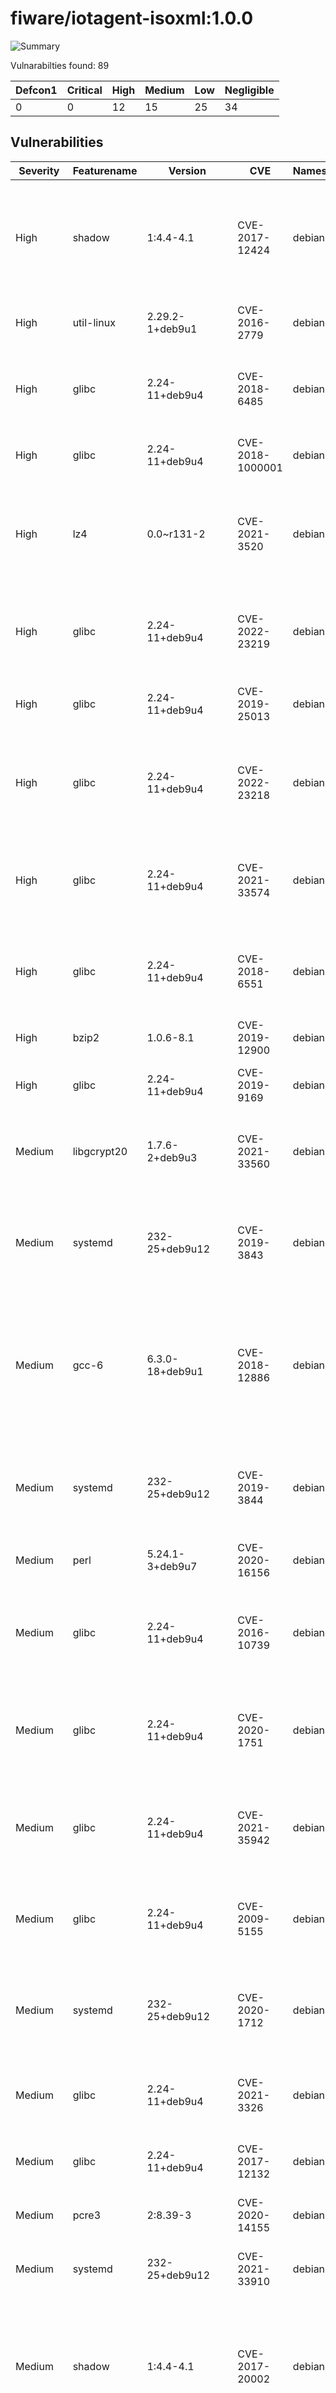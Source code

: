 # fiware/iotagent-isoxml:1.0.0

![Summary](https://img.shields.io/badge/Severity-High-orange) 

Vulnarabilties found: 89

| Defcon1 | Critical | High | Medium | Low | Negligible|
|---------|----------|------|--------|-----|-----------|
| 0|0|12|15|25|34|

## Vulnerabilities

| Severity | Featurename | Version | CVE | Namespace | Description | Link | Fixed by |
|----------|-------------|---------|-----|-----------|-------------|------|----------|
|High|shadow|1:4.4-4.1|CVE-2017-12424|debian:9|In shadow before 4.5, the newusers tool could be made to manipulate internal data structures in ways unintended by the authors. Malformed input may lead to crashes (with a buffer overflow or other memory corruption) or other unspecified behaviors. This crosses a privilege boundary in, for example, certain web-hosting environments in which a Control Panel allows an unprivileged user account to create subaccounts.|https://security-tracker.debian.org/tracker/CVE-2017-12424|1:4.4-4.1+deb9u1|
|High|util-linux|2.29.2-1+deb9u1|CVE-2016-2779|debian:9|runuser in util-linux allows local users to escape to the parent session via a crafted TIOCSTI ioctl call, which pushes characters to the terminal&#x27;s input buffer.|https://security-tracker.debian.org/tracker/CVE-2016-2779||
|High|glibc|2.24-11+deb9u4|CVE-2018-6485|debian:9|An integer overflow in the implementation of the posix_memalign in memalign functions in the GNU C Library (aka glibc or libc6) 2.26 and earlier could cause these functions to return a pointer to a heap area that is too small, potentially leading to heap corruption.|https://security-tracker.debian.org/tracker/CVE-2018-6485||
|High|glibc|2.24-11+deb9u4|CVE-2018-1000001|debian:9|In glibc 2.26 and earlier there is confusion in the usage of getcwd() by realpath() which can be used to write before the destination buffer leading to a buffer underflow and potential code execution.|https://security-tracker.debian.org/tracker/CVE-2018-1000001||
|High|lz4|0.0~r131-2|CVE-2021-3520|debian:9|There&#x27;s a flaw in lz4. An attacker who submits a crafted file to an application linked with lz4 may be able to trigger an integer overflow, leading to calling of memmove() on a negative size argument, causing an out-of-bounds write and/or a crash. The greatest impact of this flaw is to availability, with some potential impact to confidentiality and integrity as well.|https://security-tracker.debian.org/tracker/CVE-2021-3520|0.0~r131-2+deb9u1|
|High|glibc|2.24-11+deb9u4|CVE-2022-23219|debian:9|The deprecated compatibility function clnt_create in the sunrpc module of the GNU C Library (aka glibc) through 2.34 copies its hostname argument on the stack without validating its length, which may result in a buffer overflow, potentially resulting in a denial of service or (if an application is not built with a stack protector enabled) arbitrary code execution.|https://security-tracker.debian.org/tracker/CVE-2022-23219||
|High|glibc|2.24-11+deb9u4|CVE-2019-25013|debian:9|The iconv feature in the GNU C Library (aka glibc or libc6) through 2.32, when processing invalid multi-byte input sequences in the EUC-KR encoding, may have a buffer over-read.|https://security-tracker.debian.org/tracker/CVE-2019-25013||
|High|glibc|2.24-11+deb9u4|CVE-2022-23218|debian:9|The deprecated compatibility function svcunix_create in the sunrpc module of the GNU C Library (aka glibc) through 2.34 copies its path argument on the stack without validating its length, which may result in a buffer overflow, potentially resulting in a denial of service or (if an application is not built with a stack protector enabled) arbitrary code execution.|https://security-tracker.debian.org/tracker/CVE-2022-23218||
|High|glibc|2.24-11+deb9u4|CVE-2021-33574|debian:9|The mq_notify function in the GNU C Library (aka glibc) versions 2.32 and 2.33 has a use-after-free. It may use the notification thread attributes object (passed through its struct sigevent parameter) after it has been freed by the caller, leading to a denial of service (application crash) or possibly unspecified other impact.|https://security-tracker.debian.org/tracker/CVE-2021-33574||
|High|glibc|2.24-11+deb9u4|CVE-2018-6551|debian:9|The malloc implementation in the GNU C Library (aka glibc or libc6), from version 2.24 to 2.26 on powerpc, and only in version 2.26 on i386, did not properly handle malloc calls with arguments close to SIZE_MAX and could return a pointer to a heap region that is smaller than requested, eventually leading to heap corruption.|https://security-tracker.debian.org/tracker/CVE-2018-6551||
|High|bzip2|1.0.6-8.1|CVE-2019-12900|debian:9|BZ2_decompress in decompress.c in bzip2 through 1.0.6 has an out-of-bounds write when there are many selectors.|https://security-tracker.debian.org/tracker/CVE-2019-12900||
|High|glibc|2.24-11+deb9u4|CVE-2019-9169|debian:9|In the GNU C Library (aka glibc or libc6) through 2.29, proceed_next_node in posix/regexec.c has a heap-based buffer over-read via an attempted case-insensitive regular-expression match.|https://security-tracker.debian.org/tracker/CVE-2019-9169||
|Medium|libgcrypt20|1.7.6-2+deb9u3|CVE-2021-33560|debian:9|Libgcrypt before 1.8.8 and 1.9.x before 1.9.3 mishandles ElGamal encryption because it lacks exponent blinding to address a side-channel attack against mpi_powm, and the window size is not chosen appropriately. This, for example, affects use of ElGamal in OpenPGP.|https://security-tracker.debian.org/tracker/CVE-2021-33560||
|Medium|systemd|232-25+deb9u12|CVE-2019-3843|debian:9|It was discovered that a systemd service that uses DynamicUser property can create a SUID/SGID binary that would be allowed to run as the transient service UID/GID even after the service is terminated. A local attacker may use this flaw to access resources that will be owned by a potentially different service in the future, when the UID/GID will be recycled.|https://security-tracker.debian.org/tracker/CVE-2019-3843||
|Medium|gcc-6|6.3.0-18+deb9u1|CVE-2018-12886|debian:9|stack_protect_prologue in cfgexpand.c and stack_protect_epilogue in function.c in GNU Compiler Collection (GCC) 4.1 through 8 (under certain circumstances) generate instruction sequences when targeting ARM targets that spill the address of the stack protector guard, which allows an attacker to bypass the protection of -fstack-protector, -fstack-protector-all, -fstack-protector-strong, and -fstack-protector-explicit against stack overflow by controlling what the stack canary is compared against.|https://security-tracker.debian.org/tracker/CVE-2018-12886||
|Medium|systemd|232-25+deb9u12|CVE-2019-3844|debian:9|It was discovered that a systemd service that uses DynamicUser property can get new privileges through the execution of SUID binaries, which would allow to create binaries owned by the service transient group with the setgid bit set. A local attacker may use this flaw to access resources that will be owned by a potentially different service in the future, when the GID will be recycled.|https://security-tracker.debian.org/tracker/CVE-2019-3844||
|Medium|perl|5.24.1-3+deb9u7|CVE-2020-16156|debian:9|CPAN 2.28 allows Signature Verification Bypass.|https://security-tracker.debian.org/tracker/CVE-2020-16156||
|Medium|glibc|2.24-11+deb9u4|CVE-2016-10739|debian:9|In the GNU C Library (aka glibc or libc6) through 2.28, the getaddrinfo function would successfully parse a string that contained an IPv4 address followed by whitespace and arbitrary characters, which could lead applications to incorrectly assume that it had parsed a valid string, without the possibility of embedded HTTP headers or other potentially dangerous substrings.|https://security-tracker.debian.org/tracker/CVE-2016-10739||
|Medium|glibc|2.24-11+deb9u4|CVE-2020-1751|debian:9|An out-of-bounds write vulnerability was found in glibc before 2.31 when handling signal trampolines on PowerPC. Specifically, the backtrace function did not properly check the array bounds when storing the frame address, resulting in a denial of service or potential code execution. The highest threat from this vulnerability is to system availability.|https://security-tracker.debian.org/tracker/CVE-2020-1751||
|Medium|glibc|2.24-11+deb9u4|CVE-2021-35942|debian:9|The wordexp function in the GNU C Library (aka glibc) through 2.33 may crash or read arbitrary memory in parse_param (in posix/wordexp.c) when called with an untrusted, crafted pattern, potentially resulting in a denial of service or disclosure of information. This occurs because atoi was used but strtoul should have been used to ensure correct calculations.|https://security-tracker.debian.org/tracker/CVE-2021-35942||
|Medium|glibc|2.24-11+deb9u4|CVE-2009-5155|debian:9|In the GNU C Library (aka glibc or libc6) before 2.28, parse_reg_exp in posix/regcomp.c misparses alternatives, which allows attackers to cause a denial of service (assertion failure and application exit) or trigger an incorrect result by attempting a regular-expression match.|https://security-tracker.debian.org/tracker/CVE-2009-5155||
|Medium|systemd|232-25+deb9u12|CVE-2020-1712|debian:9|A heap use-after-free vulnerability was found in systemd before version v245-rc1, where asynchronous Polkit queries are performed while handling dbus messages. A local unprivileged attacker can abuse this flaw to crash systemd services or potentially execute code and elevate their privileges, by sending specially crafted dbus messages.|https://security-tracker.debian.org/tracker/CVE-2020-1712||
|Medium|glibc|2.24-11+deb9u4|CVE-2021-3326|debian:9|The iconv function in the GNU C Library (aka glibc or libc6) 2.32 and earlier, when processing invalid input sequences in the ISO-2022-JP-3 encoding, fails an assertion in the code path and aborts the program, potentially resulting in a denial of service.|https://security-tracker.debian.org/tracker/CVE-2021-3326||
|Medium|glibc|2.24-11+deb9u4|CVE-2017-12132|debian:9|The DNS stub resolver in the GNU C Library (aka glibc or libc6) before version 2.26, when EDNS support is enabled, will solicit large UDP responses from name servers, potentially simplifying off-path DNS spoofing attacks due to IP fragmentation.|https://security-tracker.debian.org/tracker/CVE-2017-12132||
|Medium|pcre3|2:8.39-3|CVE-2020-14155|debian:9|libpcre in PCRE before 8.44 allows an integer overflow via a large number after a (?C substring.|https://security-tracker.debian.org/tracker/CVE-2020-14155||
|Medium|systemd|232-25+deb9u12|CVE-2021-33910|debian:9|basic/unit-name.c in systemd prior to 246.15, 247.8, 248.5, and 249.1 has a Memory Allocation with an Excessive Size Value (involving strdupa and alloca for a pathname controlled by a local attacker) that results in an operating system crash.|https://security-tracker.debian.org/tracker/CVE-2021-33910|232-25+deb9u13|
|Medium|shadow|1:4.4-4.1|CVE-2017-20002|debian:9|The Debian shadow package before 1:4.5-1 for Shadow incorrectly lists pts/0 and pts/1 as physical terminals in /etc/securetty. This allows local users to login as password-less users even if they are connected by non-physical means such as SSH (hence bypassing PAM&#x27;s nullok_secure configuration). This notably affects environments such as virtual machines automatically generated with a default blank root password, allowing all local users to escalate privileges.|https://security-tracker.debian.org/tracker/CVE-2017-20002|1:4.4-4.1+deb9u1|
|Low|glibc|2.24-11+deb9u4|CVE-2020-6096|debian:9|An exploitable signed comparison vulnerability exists in the ARMv7 memcpy() implementation of GNU glibc 2.30.9000. Calling memcpy() (on ARMv7 targets that utilize the GNU glibc implementation) with a negative value for the &#x27;num&#x27; parameter results in a signed comparison vulnerability. If an attacker underflows the &#x27;num&#x27; parameter to memcpy(), this vulnerability could lead to undefined behavior such as writing to out-of-bounds memory and potentially remote code execution. Furthermore, this memcpy() implementation allows for program execution to continue in scenarios where a segmentation fault or crash should have occurred. The dangers occur in that subsequent execution and iterations of this code will be executed with this corrupted data.|https://security-tracker.debian.org/tracker/CVE-2020-6096||
|Low|ncurses|6.0+20161126-1+deb9u2|CVE-2019-17594|debian:9|There is a heap-based buffer over-read in the _nc_find_entry function in tinfo/comp_hash.c in the terminfo library in ncurses before 6.1-20191012.|https://security-tracker.debian.org/tracker/CVE-2019-17594||
|Low|libgcrypt20|1.7.6-2+deb9u3|CVE-2021-40528|debian:9|The ElGamal implementation in Libgcrypt before 1.9.4 allows plaintext recovery because, during interaction between two cryptographic libraries, a certain dangerous combination of the prime defined by the receiver&#x27;s public key, the generator defined by the receiver&#x27;s public key, and the sender&#x27;s ephemeral exponents can lead to a cross-configuration attack against OpenPGP.|https://security-tracker.debian.org/tracker/CVE-2021-40528|1.7.6-2+deb9u4|
|Low|ncurses|6.0+20161126-1+deb9u2|CVE-2019-17595|debian:9|There is a heap-based buffer over-read in the fmt_entry function in tinfo/comp_hash.c in the terminfo library in ncurses before 6.1-20191012.|https://security-tracker.debian.org/tracker/CVE-2019-17595||
|Low|glibc|2.24-11+deb9u4|CVE-2020-1752|debian:9|A use-after-free vulnerability introduced in glibc upstream version 2.14 was found in the way the tilde expansion was carried out. Directory paths containing an initial tilde followed by a valid username were affected by this issue. A local attacker could exploit this flaw by creating a specially crafted path that, when processed by the glob function, would potentially lead to arbitrary code execution. This was fixed in version 2.32.|https://security-tracker.debian.org/tracker/CVE-2020-1752||
|Low|libgcrypt20|1.7.6-2+deb9u3|CVE-2019-13627|debian:9|It was discovered that there was a ECDSA timing attack in the libgcrypt20 cryptographic library. Version affected: 1.8.4-5, 1.7.6-2+deb9u3, and 1.6.3-2+deb8u4. Versions fixed: 1.8.5-2 and 1.6.3-2+deb8u7.|https://security-tracker.debian.org/tracker/CVE-2019-13627||
|Low|gnupg2|2.1.18-8~deb9u4|CVE-2019-14855|debian:9|A flaw was found in the way certificate signatures could be forged using collisions found in the SHA-1 algorithm. An attacker could use this weakness to create forged certificate signatures. This issue affects GnuPG versions before 2.2.18.|https://security-tracker.debian.org/tracker/CVE-2019-14855||
|Low|util-linux|2.29.2-1+deb9u1|CVE-2021-37600|debian:9|** DISPUTED ** An integer overflow in util-linux through 2.37.1 can potentially cause a buffer overflow if an attacker were able to use system resources in a way that leads to a large number in the /proc/sysvipc/sem file. NOTE: this is unexploitable in GNU C Library environments, and possibly in all realistic environments.|https://security-tracker.debian.org/tracker/CVE-2021-37600||
|Low|libsepol|2.6-2|CVE-2021-36087|debian:9|The CIL compiler in SELinux 3.2 has a heap-based buffer over-read in ebitmap_match_any (called indirectly from cil_check_neverallow). This occurs because there is sometimes a lack of checks for invalid statements in an optional block.|https://security-tracker.debian.org/tracker/CVE-2021-36087||
|Low|libsepol|2.6-2|CVE-2021-36085|debian:9|The CIL compiler in SELinux 3.2 has a use-after-free in __cil_verify_classperms (called from __verify_map_perm_classperms and hashtab_map).|https://security-tracker.debian.org/tracker/CVE-2021-36085||
|Low|libsepol|2.6-2|CVE-2021-36084|debian:9|The CIL compiler in SELinux 3.2 has a use-after-free in __cil_verify_classperms (called from __cil_verify_classpermission and __cil_pre_verify_helper).|https://security-tracker.debian.org/tracker/CVE-2021-36084||
|Low|libsepol|2.6-2|CVE-2021-36086|debian:9|The CIL compiler in SELinux 3.2 has a use-after-free in cil_reset_classpermission (called from cil_reset_classperms_set and cil_reset_classperms_list).|https://security-tracker.debian.org/tracker/CVE-2021-36086||
|Low|tar|1.29b-1.1|CVE-2018-20482|debian:9|GNU Tar through 1.30, when --sparse is used, mishandles file shrinkage during read access, which allows local users to cause a denial of service (infinite read loop in sparse_dump_region in sparse.c) by modifying a file that is supposed to be archived by a different user&#x27;s process (e.g., a system backup running as root).|https://security-tracker.debian.org/tracker/CVE-2018-20482|1.29b-1.1+deb9u1|
|Low|glibc|2.24-11+deb9u4|CVE-2020-27618|debian:9|The iconv function in the GNU C Library (aka glibc or libc6) 2.32 and earlier, when processing invalid multi-byte input sequences in IBM1364, IBM1371, IBM1388, IBM1390, and IBM1399 encodings, fails to advance the input state, which could lead to an infinite loop in applications, resulting in a denial of service, a different vulnerability from CVE-2016-10228.|https://security-tracker.debian.org/tracker/CVE-2020-27618||
|Low|coreutils|8.26-3|CVE-2016-2781|debian:9|chroot in GNU coreutils, when used with --userspec, allows local users to escape to the parent session via a crafted TIOCSTI ioctl call, which pushes characters to the terminal&#x27;s input buffer.|https://security-tracker.debian.org/tracker/CVE-2016-2781||
|Low|gnupg2|2.1.18-8~deb9u4|CVE-2018-9234|debian:9|GnuPG 2.2.4 and 2.2.5 does not enforce a configuration in which key certification requires an offline master Certify key, which results in apparently valid certifications that occurred only with access to a signing subkey.|https://security-tracker.debian.org/tracker/CVE-2018-9234||
|Low|shadow|1:4.4-4.1|CVE-2018-7169|debian:9|An issue was discovered in shadow 4.5. newgidmap (in shadow-utils) is setuid and allows an unprivileged user to be placed in a user namespace where setgroups(2) is permitted. This allows an attacker to remove themselves from a supplementary group, which may allow access to certain filesystem paths if the administrator has used &quot;group blacklisting&quot; (e.g., chmod g-rwx) to restrict access to paths. This flaw effectively reverts a security feature in the kernel (in particular, the /proc/self/setgroups knob) to prevent this sort of privilege escalation.|https://security-tracker.debian.org/tracker/CVE-2018-7169||
|Low|ncurses|6.0+20161126-1+deb9u2|CVE-2018-19211|debian:9|In ncurses 6.1, there is a NULL pointer dereference at function _nc_parse_entry in parse_entry.c that will lead to a denial of service attack. The product proceeds to the dereference code path even after a &quot;dubious character `*&#x27; in name or alias field&quot; detection.|https://security-tracker.debian.org/tracker/CVE-2018-19211||
|Low|glibc|2.24-11+deb9u4|CVE-2020-10029|debian:9|The GNU C Library (aka glibc or libc6) before 2.32 could overflow an on-stack buffer during range reduction if an input to an 80-bit long double function contains a non-canonical bit pattern, a seen when passing a 0x5d414141414141410000 value to sinl on x86 targets. This is related to sysdeps/ieee754/ldbl-96/e_rem_pio2l.c.|https://security-tracker.debian.org/tracker/CVE-2020-10029||
|Low|systemd|232-25+deb9u12|CVE-2018-6954|debian:9|systemd-tmpfiles in systemd through 237 mishandles symlinks present in non-terminal path components, which allows local users to obtain ownership of arbitrary files via vectors involving creation of a directory and a file under that directory, and later replacing that directory with a symlink. This occurs even if the fs.protected_symlinks sysctl is turned on.|https://security-tracker.debian.org/tracker/CVE-2018-6954||
|Low|systemd|232-25+deb9u12|CVE-2018-16888|debian:9|It was discovered systemd does not correctly check the content of PIDFile files before using it to kill processes. When a service is run from an unprivileged user (e.g. User field set in the service file), a local attacker who is able to write to the PIDFile of the mentioned service may use this flaw to trick systemd into killing other services and/or privileged processes. Versions before v237 are vulnerable.|https://security-tracker.debian.org/tracker/CVE-2018-16888||
|Low|glibc|2.24-11+deb9u4|CVE-2016-10228|debian:9|The iconv program in the GNU C Library (aka glibc or libc6) 2.31 and earlier, when invoked with multiple suffixes in the destination encoding (TRANSLATE or IGNORE) along with the -c option, enters an infinite loop when processing invalid multi-byte input sequences, leading to a denial of service.|https://security-tracker.debian.org/tracker/CVE-2016-10228||
|Low|lz4|0.0~r131-2|CVE-2019-17543|debian:9|LZ4 before 1.9.2 has a heap-based buffer overflow in LZ4_write32 (related to LZ4_compress_destSize), affecting applications that call LZ4_compress_fast with a large input. (This issue can also lead to data corruption.) NOTE: the vendor states &quot;only a few specific / uncommon usages of the API are at risk.&quot;|https://security-tracker.debian.org/tracker/CVE-2019-17543||
|Low|glibc|2.24-11+deb9u4|CVE-2021-27645|debian:9|The nameserver caching daemon (nscd) in the GNU C Library (aka glibc or libc6) 2.29 through 2.33, when processing a request for netgroup lookup, may crash due to a double-free, potentially resulting in degraded service or Denial of Service on the local system. This is related to netgroupcache.c.|https://security-tracker.debian.org/tracker/CVE-2021-27645||
|Low|glibc|2.24-11+deb9u4|CVE-2019-19126|debian:9|On the x86-64 architecture, the GNU C Library (aka glibc) before 2.31 fails to ignore the LD_PREFER_MAP_32BIT_EXEC environment variable during program execution after a security transition, allowing local attackers to restrict the possible mapping addresses for loaded libraries and thus bypass ASLR for a setuid program.|https://security-tracker.debian.org/tracker/CVE-2019-19126||
|Negligible|perl|5.24.1-3+deb9u7|CVE-2011-4116|debian:9|_is_safe in the File::Temp module for Perl does not properly handle symlinks.|https://security-tracker.debian.org/tracker/CVE-2011-4116||
|Negligible|systemd|232-25+deb9u12|CVE-2017-1000082|debian:9|systemd v233 and earlier fails to safely parse usernames starting with a numeric digit (e.g. &quot;0day&quot;), running the service in question with root privileges rather than the user intended.|https://security-tracker.debian.org/tracker/CVE-2017-1000082||
|Negligible|systemd|232-25+deb9u12|CVE-2019-20386|debian:9|An issue was discovered in button_open in login/logind-button.c in systemd before 243. When executing the udevadm trigger command, a memory leak may occur.|https://security-tracker.debian.org/tracker/CVE-2019-20386||
|Negligible|apt|1.4.11|CVE-2011-3374|debian:9|It was found that apt-key in apt, all versions, do not correctly validate gpg keys with the master keyring, leading to a potential man-in-the-middle attack.|https://security-tracker.debian.org/tracker/CVE-2011-3374||
|Negligible|systemd|232-25+deb9u12|CVE-2013-4392|debian:9|systemd, when updating file permissions, allows local users to change the permissions and SELinux security contexts for arbitrary files via a symlink attack on unspecified files.|https://security-tracker.debian.org/tracker/CVE-2013-4392||
|Negligible|systemd|232-25+deb9u12|CVE-2020-13529|debian:9|An exploitable denial-of-service vulnerability exists in Systemd 245. A specially crafted DHCP FORCERENEW packet can cause a server running the DHCP client to be vulnerable to a DHCP ACK spoofing attack. An attacker can forge a pair of FORCERENEW and DCHP ACK packets to reconfigure the server.|https://security-tracker.debian.org/tracker/CVE-2020-13529||
|Negligible|bash|4.4-5|CVE-2019-18276|debian:9|An issue was discovered in disable_priv_mode in shell.c in GNU Bash through 5.0 patch 11. By default, if Bash is run with its effective UID not equal to its real UID, it will drop privileges by setting its effective UID to its real UID. However, it does so incorrectly. On Linux and other systems that support &quot;saved UID&quot; functionality, the saved UID is not dropped. An attacker with command execution in the shell can use &quot;enable -f&quot; for runtime loading of a new builtin, which can be a shared object that calls setuid() and therefore regains privileges. However, binaries running with an effective UID of 0 are unaffected.|https://security-tracker.debian.org/tracker/CVE-2019-18276||
|Negligible|systemd|232-25+deb9u12|CVE-2020-13776|debian:9|systemd through v245 mishandles numerical usernames such as ones composed of decimal digits or 0x followed by hex digits, as demonstrated by use of root privileges when privileges of the 0x0 user account were intended. NOTE: this issue exists because of an incomplete fix for CVE-2017-1000082.|https://security-tracker.debian.org/tracker/CVE-2020-13776||
|Negligible|shadow|1:4.4-4.1|CVE-2013-4235|debian:9|shadow: TOCTOU (time-of-check time-of-use) race condition when copying and removing directory trees|https://security-tracker.debian.org/tracker/CVE-2013-4235||
|Negligible|systemd|232-25+deb9u12|CVE-2017-18078|debian:9|systemd-tmpfiles in systemd before 237 attempts to support ownership/permission changes on hardlinked files even if the fs.protected_hardlinks sysctl is turned off, which allows local users to bypass intended access restrictions via vectors involving a hard link to a file for which the user lacks write access, as demonstrated by changing the ownership of the /etc/passwd file.|https://security-tracker.debian.org/tracker/CVE-2017-18078||
|Negligible|shadow|1:4.4-4.1|CVE-2019-19882|debian:9|shadow 4.8, in certain circumstances affecting at least Gentoo, Arch Linux, and Void Linux, allows local users to obtain root access because setuid programs are misconfigured. Specifically, this affects shadow 4.8 when compiled using --with-libpam but without explicitly passing --disable-account-tools-setuid, and without a PAM configuration suitable for use with setuid account management tools. This combination leads to account management tools (groupadd, groupdel, groupmod, useradd, userdel, usermod) that can easily be used by unprivileged local users to escalate privileges to root in multiple ways. This issue became much more relevant in approximately December 2019 when an unrelated bug was fixed (i.e., the chmod calls to suidusbins were fixed in the upstream Makefile which is now included in the release version 4.8).|https://security-tracker.debian.org/tracker/CVE-2019-19882||
|Negligible|gnupg2|2.1.18-8~deb9u4|CVE-2018-1000858|debian:9|GnuPG version 2.1.12 - 2.2.11 contains a Cross ite Request Forgery (CSRF) vulnerability in dirmngr that can result in Attacker controlled CSRF, Information Disclosure, DoS. This attack appear to be exploitable via Victim must perform a WKD request, e.g. enter an email address in the composer window of Thunderbird/Enigmail. This vulnerability appears to have been fixed in after commit 4a4bb874f63741026bd26264c43bb32b1099f060.|https://security-tracker.debian.org/tracker/CVE-2018-1000858||
|Negligible|shadow|1:4.4-4.1|CVE-2007-5686|debian:9|initscripts in rPath Linux 1 sets insecure permissions for the /var/log/btmp file, which allows local users to obtain sensitive information regarding authentication attempts.  NOTE: because sshd detects the insecure permissions and does not log certain events, this also prevents sshd from logging failed authentication attempts by remote attackers.|https://security-tracker.debian.org/tracker/CVE-2007-5686||
|Negligible|coreutils|8.26-3|CVE-2017-18018|debian:9|In GNU Coreutils through 8.29, chown-core.c in chown and chgrp does not prevent replacement of a plain file with a symlink during use of the POSIX &quot;-R -L&quot; options, which allows local users to modify the ownership of arbitrary files by leveraging a race condition.|https://security-tracker.debian.org/tracker/CVE-2017-18018||
|Negligible|glibc|2.24-11+deb9u4|CVE-2019-1010025|debian:9|** DISPUTED ** GNU Libc current is affected by: Mitigation bypass. The impact is: Attacker may guess the heap addresses of pthread_created thread. The component is: glibc. NOTE: the vendor&#x27;s position is &quot;ASLR bypass itself is not a vulnerability.&quot;|https://security-tracker.debian.org/tracker/CVE-2019-1010025||
|Negligible|libgcrypt20|1.7.6-2+deb9u3|CVE-2018-6829|debian:9|cipher/elgamal.c in Libgcrypt through 1.8.2, when used to encrypt messages directly, improperly encodes plaintexts, which allows attackers to obtain sensitive information by reading ciphertext data (i.e., it does not have semantic security in face of a ciphertext-only attack). The Decisional Diffie-Hellman (DDH) assumption does not hold for Libgcrypt&#x27;s ElGamal implementation.|https://security-tracker.debian.org/tracker/CVE-2018-6829||
|Negligible|glibc|2.24-11+deb9u4|CVE-2019-1010024|debian:9|** DISPUTED ** GNU Libc current is affected by: Mitigation bypass. The impact is: Attacker may bypass ASLR using cache of thread stack and heap. The component is: glibc. NOTE: Upstream comments indicate &quot;this is being treated as a non-security bug and no real threat.&quot;|https://security-tracker.debian.org/tracker/CVE-2019-1010024||
|Negligible|pcre3|2:8.39-3|CVE-2017-16231|debian:9|** DISPUTED ** In PCRE 8.41, after compiling, a pcretest load test PoC produces a crash overflow in the function match() in pcre_exec.c because of a self-recursive call. NOTE: third parties dispute the relevance of this report, noting that there are options that can be used to limit the amount of stack that is used.|https://security-tracker.debian.org/tracker/CVE-2017-16231||
|Negligible|pcre3|2:8.39-3|CVE-2017-7246|debian:9|Stack-based buffer overflow in the pcre32_copy_substring function in pcre_get.c in libpcre1 in PCRE 8.40 allows remote attackers to cause a denial of service (WRITE of size 268) or possibly have unspecified other impact via a crafted file.|https://security-tracker.debian.org/tracker/CVE-2017-7246||
|Negligible|pcre3|2:8.39-3|CVE-2017-11164|debian:9|In PCRE 8.41, the OP_KETRMAX feature in the match function in pcre_exec.c allows stack exhaustion (uncontrolled recursion) when processing a crafted regular expression.|https://security-tracker.debian.org/tracker/CVE-2017-11164||
|Negligible|pcre3|2:8.39-3|CVE-2019-20838|debian:9|libpcre in PCRE before 8.43 allows a subject buffer over-read in JIT when UTF is disabled, and \X or \R has more than one fixed quantifier, a related issue to CVE-2019-20454.|https://security-tracker.debian.org/tracker/CVE-2019-20838||
|Negligible|pcre3|2:8.39-3|CVE-2017-7245|debian:9|Stack-based buffer overflow in the pcre32_copy_substring function in pcre_get.c in libpcre1 in PCRE 8.40 allows remote attackers to cause a denial of service (WRITE of size 4) or possibly have unspecified other impact via a crafted file.|https://security-tracker.debian.org/tracker/CVE-2017-7245||
|Negligible|glibc|2.24-11+deb9u4|CVE-2019-7309|debian:9|In the GNU C Library (aka glibc or libc6) through 2.29, the memcmp function for the x32 architecture can incorrectly return zero (indicating that the inputs are equal) because the RDX most significant bit is mishandled.|https://security-tracker.debian.org/tracker/CVE-2019-7309||
|Negligible|ncurses|6.0+20161126-1+deb9u2|CVE-2021-39537|debian:9|An issue was discovered in ncurses through v6.2-1. _nc_captoinfo in captoinfo.c has a heap-based buffer overflow.|https://security-tracker.debian.org/tracker/CVE-2021-39537||
|Negligible|glibc|2.24-11+deb9u4|CVE-2019-1010022|debian:9|** DISPUTED ** GNU Libc current is affected by: Mitigation bypass. The impact is: Attacker may bypass stack guard protection. The component is: nptl. The attack vector is: Exploit stack buffer overflow vulnerability and use this bypass vulnerability to bypass stack guard. NOTE: Upstream comments indicate &quot;this is being treated as a non-security bug and no real threat.&quot;|https://security-tracker.debian.org/tracker/CVE-2019-1010022||
|Negligible|glibc|2.24-11+deb9u4|CVE-2010-4756|debian:9|The glob implementation in the GNU C Library (aka glibc or libc6) allows remote authenticated users to cause a denial of service (CPU and memory consumption) via crafted glob expressions that do not match any pathnames, as demonstrated by glob expressions in STAT commands to an FTP daemon, a different vulnerability than CVE-2010-2632.|https://security-tracker.debian.org/tracker/CVE-2010-4756||
|Negligible|glibc|2.24-11+deb9u4|CVE-2019-9192|debian:9|** DISPUTED ** In the GNU C Library (aka glibc or libc6) through 2.29, check_dst_limits_calc_pos_1 in posix/regexec.c has Uncontrolled Recursion, as demonstrated by &#x27;(|)(\\1\\1)*&#x27; in grep, a different issue than CVE-2018-20796. NOTE: the software maintainer disputes that this is a vulnerability because the behavior occurs only with a crafted pattern.|https://security-tracker.debian.org/tracker/CVE-2019-9192||
|Negligible|tar|1.29b-1.1|CVE-2019-9923|debian:9|pax_decode_header in sparse.c in GNU Tar before 1.32 had a NULL pointer dereference when parsing certain archives that have malformed extended headers.|https://security-tracker.debian.org/tracker/CVE-2019-9923||
|Negligible|tar|1.29b-1.1|CVE-2021-20193|debian:9|A flaw was found in the src/list.c of tar 1.33 and earlier. This flaw allows an attacker who can submit a crafted input file to tar to cause uncontrolled consumption of memory. The highest threat from this vulnerability is to system availability.|https://security-tracker.debian.org/tracker/CVE-2021-20193||
|Negligible|glibc|2.24-11+deb9u4|CVE-2019-6488|debian:9|The string component in the GNU C Library (aka glibc or libc6) through 2.28, when running on the x32 architecture, incorrectly attempts to use a 64-bit register for size_t in assembly codes, which can lead to a segmentation fault or possibly unspecified other impact, as demonstrated by a crash in __memmove_avx_unaligned_erms in sysdeps/x86_64/multiarch/memmove-vec-unaligned-erms.S during a memcpy.|https://security-tracker.debian.org/tracker/CVE-2019-6488||
|Negligible|tar|1.29b-1.1|CVE-2005-2541|debian:9|Tar 1.15.1 does not properly warn the user when extracting setuid or setgid files, which may allow local users or remote attackers to gain privileges.|https://security-tracker.debian.org/tracker/CVE-2005-2541||
|Negligible|glibc|2.24-11+deb9u4|CVE-2018-20796|debian:9|In the GNU C Library (aka glibc or libc6) through 2.29, check_dst_limits_calc_pos_1 in posix/regexec.c has Uncontrolled Recursion, as demonstrated by &#x27;(\227|)(\\1\\1|t1|\\\2537)+&#x27; in grep.|https://security-tracker.debian.org/tracker/CVE-2018-20796||
|Negligible|glibc|2.24-11+deb9u4|CVE-2019-1010023|debian:9|** DISPUTED ** GNU Libc current is affected by: Re-mapping current loaded library with malicious ELF file. The impact is: In worst case attacker may evaluate privileges. The component is: libld. The attack vector is: Attacker sends 2 ELF files to victim and asks to run ldd on it. ldd execute code. NOTE: Upstream comments indicate &quot;this is being treated as a non-security bug and no real threat.&quot;|https://security-tracker.debian.org/tracker/CVE-2019-1010023||
|Negligible|glibc|2.24-11+deb9u4|CVE-2015-8985|debian:9|The pop_fail_stack function in the GNU C Library (aka glibc or libc6) allows context-dependent attackers to cause a denial of service (assertion failure and application crash) via vectors related to extended regular expression processing.|https://security-tracker.debian.org/tracker/CVE-2015-8985||
|Unknown|systemd|232-25+deb9u12|CVE-2021-3997|debian:9||https://security-tracker.debian.org/tracker/CVE-2021-3997||
|Unknown|glibc|2.24-11+deb9u4|CVE-2021-3999|debian:9||https://security-tracker.debian.org/tracker/CVE-2021-3999||
|Unknown|glibc|2.24-11+deb9u4|CVE-2021-3998|debian:9||https://security-tracker.debian.org/tracker/CVE-2021-3998||
